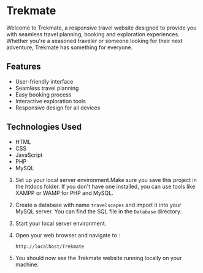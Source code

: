 # Trekmate

Welcome to Trekmate, a responsive travel website designed to provide you with seamless travel planning, booking and exploration experiences. Whether you're a seasoned traveler or someone looking for their next adventure, Trekmate has something for everyone.

## Features

- User-friendly interface
- Seamless travel planning
- Easy booking process
- Interactive exploration tools
- Responsive design for all devices

## Technologies Used

- HTML
- CSS
- JavaScript
- PHP
- MySQL



1. Set up your local server environment.Make sure you save this project in the htdocs folder. If you don't have one installed, you can use tools like XAMPP or WAMP for PHP and MySQL.

2. Create a database with name `travelscapes` and import it into your MySQL server. You can find the SQL file in the `Database` directory. 

3. Start your local server environment.

4. Open your web browser and navigate to :
   ```
   http://localhost/Trekmate
   ```

5. You should now see the Trekmate website running locally on your machine.




